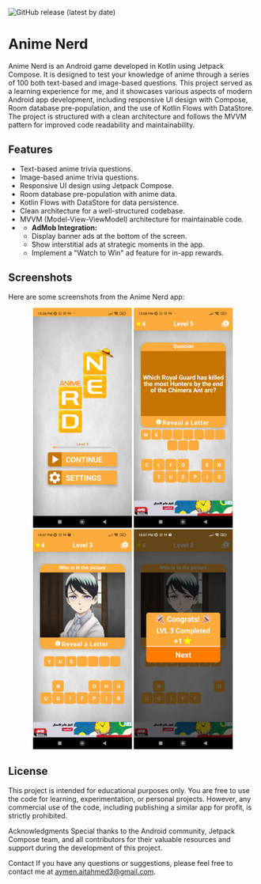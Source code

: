 ![GitHub release (latest by date)](https://img.shields.io/github/v/release/AymanAitAhmed/Anime_Nerd)

# Anime Nerd

Anime Nerd is an Android game developed in Kotlin using Jetpack Compose. It is designed to test your knowledge of anime through a series of 100 both text-based and image-based questions. This project served as a learning experience for me, and it showcases various aspects of modern Android app development, including responsive UI design with Compose, Room database pre-population, and the use of Kotlin Flows with DataStore. The project is structured with a clean architecture and follows the MVVM pattern for improved code readability and maintainability.

## Features

- Text-based anime trivia questions.
- Image-based anime trivia questions.
- Responsive UI design using Jetpack Compose.
- Room database pre-population with anime data.
- Kotlin Flows with DataStore for data persistence.
- Clean architecture for a well-structured codebase.
- MVVM (Model-View-ViewModel) architecture for maintainable code.
- - **AdMob Integration:**
  - Display banner ads at the bottom of the screen.
  - Show interstitial ads at strategic moments in the app.
  - Implement a "Watch to Win" ad feature for in-app rewards.

## Screenshots

Here are some screenshots from the Anime Nerd app:

<div align="center">

<img src="https://github.com/AymanAitAhmed/Anime_Nerd/blob/master/main%20menu.jpg" width="200">

<img src="https://github.com/AymanAitAhmed/Anime_Nerd/blob/master/text%20question.jpg" width="200">

<img src="https://github.com/AymanAitAhmed/Anime_Nerd/blob/master/image%20question.jpg" width="200">

<img src="https://github.com/AymanAitAhmed/Anime_Nerd/blob/master/congrats.jpg" width="200">
</div>


## License
This project is intended for educational purposes only. You are free to use the code for learning, experimentation, or personal projects. However, any commercial use of the code, including publishing a similar app for profit, is strictly prohibited.

Acknowledgments
Special thanks to the Android community, Jetpack Compose team, and all contributors for their valuable resources and support during the development of this project.

Contact
If you have any questions or suggestions, please feel free to contact me at aymen.aitahmed3@gmail.com.
